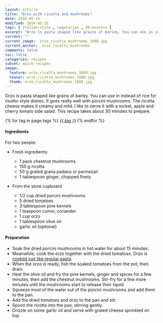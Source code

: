 ```yaml
---
layout: article
title: "Orzo with ricotta and mushrooms"
date: 2016-05-15
modified: 2016-05-15
tags: [ Italian-style , vegetarian , 30-minutes ]
excerpt: "Orzo is pasta shaped like grains of barley. You can use in instead of rice for ..."
current: ""
current_image:  orzo_ricotta_mushrooms_1600.jpg
current_anchor:  orzo_ricotta_mushrooms
comments: false
toc: false
categories: recipes
subset: quick-recipes
image:
  feature: orzo_ricotta_mushrooms_1600.jpg
  teaser: orzo_ricotta_mushrooms_1600.jpg
  thumb: orzo_ricotta_mushrooms_1600.jpg
---
```




Orzo is pasta shaped like grains of barley. You can use in instead of rice for risotto-style dishes. It goes really well with porcini mushrooms. The ricotta cheese makes it creamy and mild. I like to serve it with a rocket, apple and cherry tomato side salad. This recipe takes about 30 minutes to prepare.


{% for tag in page.tags %}&nbsp;<a class="post-tag" href="{{ site.url}}/tags/#{{ tag }}">_{{ tag }}_</a>&nbsp;{% endfor %}

#### Ingredients

For two people:

- Fresh ingredients:
  - 1 pack chestnut mushrooms
  - 150 g ricotta
  - 50 g grated grana padano or parmezan
  - 1 tablespoon ginger, chopped finely

- From the store cupboard  
  - 1/2 cup dried porcini mushrooms
  - 5 dried tomatoes
  - 3 tablespoon pine kernels
  - 1 teaspoon cumin, coriander
  - 1 cup orzo
  - 1 tablespoon olive oil
  - garlic oil (optional)

#### Preparation

- Soak the dried porcini mushrooms in hot water for about 15 minutes.
- Meanwhile, cook the orzo together with the dried tomatoes. Orzo is <a href="{{ site.url }}/basics#toc2">cooked just like regular pasta</a>.
- When the orzo is ready, fish the soaked tomatoes from the pot, then drain.
- Heat the olive oil and fry the pine kernels, ginger and spices for a few minutes, then add the chestnut mushrooms. Stir-fry for a few more minutes until the mushrooms start to release their liquid.
- Squeeze most of the water out of the porcini mushrooms and add them to the pan.
- Add the dried tomatoes and orzo to the pan and stir.
- Spoon the ricotta into the pan, stirring gently.
- Drizzle on some garlic oil and serve with grated cheese sprinkled on top.

